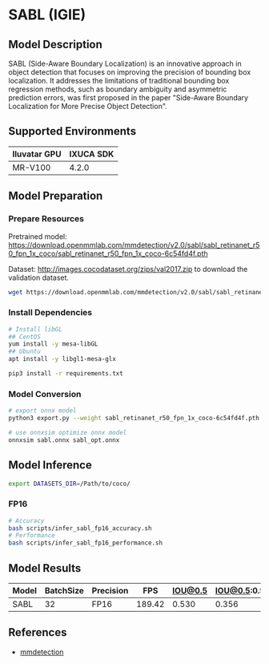 # SABL (IGIE)

## Model Description

SABL (Side-Aware Boundary Localization) is an innovative approach in object detection that focuses on improving the precision of bounding box localization. It addresses the limitations of traditional bounding box regression methods, such as boundary ambiguity and asymmetric prediction errors, was first proposed in the paper "Side-Aware Boundary Localization for More Precise Object Detection".

## Supported Environments

| Iluvatar GPU | IXUCA SDK |
|--------------|-----------|
| MR-V100      | 4.2.0     |

## Model Preparation

### Prepare Resources

Pretrained model: <https://download.openmmlab.com/mmdetection/v2.0/sabl/sabl_retinanet_r50_fpn_1x_coco/sabl_retinanet_r50_fpn_1x_coco-6c54fd4f.pth>

Dataset: <http://images.cocodataset.org/zips/val2017.zip> to download the validation dataset.

```bash
wget https://download.openmmlab.com/mmdetection/v2.0/sabl/sabl_retinanet_r50_fpn_1x_coco/sabl_retinanet_r50_fpn_1x_coco-6c54fd4f.pth
```

### Install Dependencies

```bash
# Install libGL
## CentOS
yum install -y mesa-libGL
## Ubuntu
apt install -y libgl1-mesa-glx

pip3 install -r requirements.txt
```

### Model Conversion

```bash
# export onnx model
python3 export.py --weight sabl_retinanet_r50_fpn_1x_coco-6c54fd4f.pth --cfg sabl-retinanet_r50_fpn_1x_coco.py --output sabl.onnx

# use onnxsim optimize onnx model
onnxsim sabl.onnx sabl_opt.onnx
```

## Model Inference

```bash
export DATASETS_DIR=/Path/to/coco/
```

### FP16

```bash
# Accuracy
bash scripts/infer_sabl_fp16_accuracy.sh
# Performance
bash scripts/infer_sabl_fp16_performance.sh
```

## Model Results

| Model | BatchSize | Precision | FPS    | IOU@0.5 | IOU@0.5:0.95 |
|-------|-----------|-----------|--------|---------|--------------|
| SABL  | 32        | FP16      | 189.42 | 0.530   | 0.356        |

## References

- [mmdetection](https://github.com/open-mmlab/mmdetection.git)
